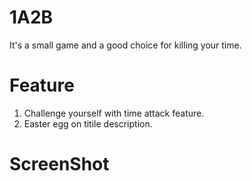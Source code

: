# 1A2B

It's a small game and a good choice for killing your time.

# Feature
1. Challenge yourself with time attack feature.
2. Easter egg on titile description.

# ScreenShot
